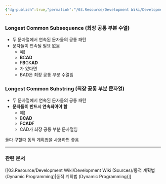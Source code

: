 ```yaml
---
{"dg-publish":true,"permalink":"/03.Resource/Development Wiki/Development Wiki (Sources)/LCS (Longest Common Subsequence, Longest Common Substring)/","noteIcon":"","created":"2025-06-07T03:45:15.030+09:00","updated":"2025-07-19T22:58:36.973+09:00"}
---
```


### Longest Common Subsequence (최장 공통 부분 수열)
* 두 문자열에서 연속된 문자들의 공통 패턴
* 문자들이 연속될 필요 없음
	* 예)
	* **B**C**AD**
	* F**B**GK**AD**
	* 가 있다면
	* BAD은 최장 공통 부분 수열임
### Longest Common Substring (최장 공통 부분 문자열)
* 두 문자열에서 연속된 문자들의 공통 패턴
* **문자들이 반드시 연속되어야 함**
	* 예)
	* B**CAD**
	* F**CAD**F
	* CAD가 최장 공통 부분 문자열임

둘다 구할때 동적 계획법을 사용하면 좋음

---
### 관련 문서
[[03.Resource/Development Wiki/Development Wiki (Sources)/동적 계획법 (Dynamic Programming)\|동적 계획법 (Dynamic Programming)]]